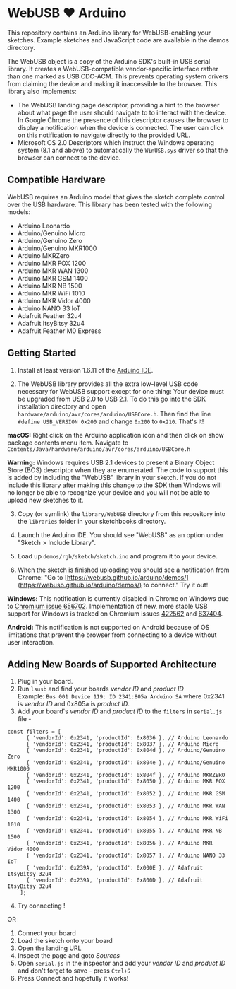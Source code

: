 WebUSB ❤ ️Arduino
================

This repository contains an Arduino library for WebUSB-enabling your sketches.
Example sketches and JavaScript code are available in the demos directory.

The WebUSB object is a copy of the Arduino SDK's built-in USB serial library.
It creates a WebUSB-compatible vendor-specific interface rather than one marked
as USB CDC-ACM. This prevents operating system drivers from claiming the device
and making it inaccessible to the browser. This library also implements:

 * The WebUSB landing page descriptor, providing a hint to the browser about
   what page the user should navigate to to interact with the device. In
   Google Chrome the presence of this descriptor causes the browser to display
   a notification when the device is connected. The user can click on this
   notification to navigate directly to the provided URL.
 * Microsoft OS 2.0 Descriptors which instruct the Windows operating system
   (8.1 and above) to automatically the `WinUSB.sys` driver so that the browser
   can connect to the device.

Compatible Hardware
-------------------

WebUSB requires an Arduino model that gives the sketch complete control over the USB hardware. This library has been tested with the following models:

 * Arduino Leonardo
 * Arduino/Genuino Micro
 * Arduino/Genuino Zero
 * Arduino/Genuino MKR1000
 * Arduino MKRZero
 * Arduino MKR FOX 1200
 * Arduino MKR WAN 1300
 * Arduino MKR GSM 1400
 * Arduino MKR NB 1500
 * Arduino MKR WiFi 1010
 * Arduino MKR Vidor 4000
 * Arduino NANO 33 IoT
 * Adafruit Feather 32u4
 * Adafruit ItsyBitsy 32u4
 * Adafruit Feather M0 Express

Getting Started
---------------

1. Install at least version 1.6.11 of the [Arduino IDE](https://www.arduino.cc/en/Main/Software).

2. The WebUSB library provides all the extra low-level USB code necessary for WebUSB support except for one thing: Your device must be upgraded from USB 2.0 to USB 2.1. To do this go into the SDK installation directory and open `hardware/arduino/avr/cores/arduino/USBCore.h`. Then find the line `#define USB_VERSION 0x200` and change `0x200` to `0x210`. That's it!

  **macOS:** Right click on the Arduino application icon and then click on show package contents menu item. Navigate to `Contents/Java/hardware/arduino/avr/cores/arduino/USBCore.h`
  
  **Warning:** Windows requires USB 2.1 devices to present a Binary Object Store (BOS) descriptor when they are enumerated. The code to support this is added by including the "WebUSB" library in your sketch. If you do not include this library after making this change to the SDK then Windows will no longer be able to recognize your device and you will not be able to upload new sketches to it.

3. Copy (or symlink) the `library/WebUSB` directory from this repository into the `libraries` folder in your sketchbooks directory.

4. Launch the Arduino IDE. You should see "WebUSB" as an option under "Sketch > Include Library".

5. Load up `demos/rgb/sketch/sketch.ino` and program it to your device.

6. When the sketch is finished uploading you should see a notification from Chrome: "Go to [https://webusb.github.io/arduino/demos/](https://webusb.github.io/arduino/demos/) to connect." Try it out!

  **Windows:** This notification is currently disabled in Chrome on Windows due to [Chromium issue 656702](https://crbug.com/656702). Implementation of new, more stable USB support for Windows is tracked on Chromium issues [422562](https://crbug.com/422562) and [637404](https://crbug.com/637404).

  **Android:** This notification is not supported on Android because of OS
  limitations that prevent the browser from connecting to a device without user
  interaction.

Adding New Boards of Supported Architecture
-------------------------------------------
1. Plug in your board.
2. Run `lsusb` and find your boards _vendor ID_ and _product ID_  
Example: `Bus 001 Device 119: ID 2341:805a Arduino SA` where 0x2341 is _vendor ID_ and 0x805a is _product ID_.
3. Add your board's _vendor ID_ and _product ID_ to the `filters` in `serial.js` file -
```
const filters = [
      { 'vendorId': 0x2341, 'productId': 0x8036 }, // Arduino Leonardo
      { 'vendorId': 0x2341, 'productId': 0x8037 }, // Arduino Micro
      { 'vendorId': 0x2341, 'productId': 0x804d }, // Arduino/Genuino Zero
      { 'vendorId': 0x2341, 'productId': 0x804e }, // Arduino/Genuino MKR1000
      { 'vendorId': 0x2341, 'productId': 0x804f }, // Arduino MKRZERO
      { 'vendorId': 0x2341, 'productId': 0x8050 }, // Arduino MKR FOX 1200
      { 'vendorId': 0x2341, 'productId': 0x8052 }, // Arduino MKR GSM 1400
      { 'vendorId': 0x2341, 'productId': 0x8053 }, // Arduino MKR WAN 1300
      { 'vendorId': 0x2341, 'productId': 0x8054 }, // Arduino MKR WiFi 1010
      { 'vendorId': 0x2341, 'productId': 0x8055 }, // Arduino MKR NB 1500
      { 'vendorId': 0x2341, 'productId': 0x8056 }, // Arduino MKR Vidor 4000
      { 'vendorId': 0x2341, 'productId': 0x8057 }, // Arduino NANO 33 IoT
      { 'vendorId': 0x239A, 'productId': 0x000E }, // Adafruit ItsyBitsy 32u4
      { 'vendorId': 0x239A, 'productId': 0x800D }, // Adafruit ItsyBitsy 32u4
    ];
```
4. Try connecting !

OR

1. Connect your board
2. Load the sketch onto your board
3. Open the landing URL
4. Inspect the page and goto _Sources_
5. Open `serial.js` in the inspector and add your _vendor ID_ and _product ID_ and don't forget to save - press `Ctrl+S`
6. Press Connect and hopefully it works!